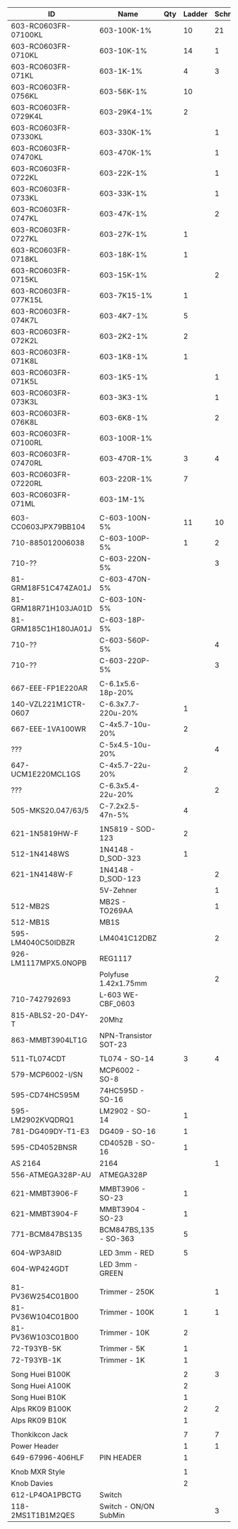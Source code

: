 |ID                   |Name                  | Qty |Ladder|Schräg|uGrids|Plaits|
|---------------------|----------------------|-----|------|------|------|------|
|603-RC0603FR-07100KL | 603-100K-1%          |     |   10 |   21 |   26 |      |
|603-RC0603FR-0710KL  | 603-10K-1%           |     |   14 |    1 |    4 |      | 
|603-RC0603FR-071KL   | 603-1K-1%            |     |    4 |    3 |    6 |      |
|603-RC0603FR-0756KL  | 603-56K-1%           |     |   10 |      |      |      |    
|603-RC0603FR-0729K4L | 603-29K4-1%          |     |    2 |      |      |      |
|603-RC0603FR-07330KL | 603-330K-1%          |     |      |    1 |      |      |
|603-RC0603FR-07470KL | 603-470K-1%          |     |      |    1 |      |      |
|603-RC0603FR-0722KL  | 603-22K-1%           |     |      |    1 |      |      |
|603-RC0603FR-0733KL  | 603-33K-1%           |     |      |    1 |      |      |
|603-RC0603FR-0747KL  | 603-47K-1%           |     |      |    2 |      |      |
|603-RC0603FR-0727KL  | 603-27K-1%           |     |    1 |      |      |      |
|603-RC0603FR-0718KL  | 603-18K-1%           |     |    1 |      |      |      |
|603-RC0603FR-0715KL  | 603-15K-1%           |     |      |    2 |      |      |
|603-RC0603FR-077K15L | 603-7K15-1%          |     |    1 |      |      |      |
|603-RC0603FR-074K7L  | 603-4K7-1%           |     |    5 |      |      |      |
|603-RC0603FR-072K2L  | 603-2K2-1%           |     |    2 |      |      |      |
|603-RC0603FR-071K8L  | 603-1K8-1%           |     |    1 |      |      |      |
|603-RC0603FR-071K5L  | 603-1K5-1%           |     |      |    1 |      |      |
|603-RC0603FR-073K3L  | 603-3K3-1%           |     |      |    1 |      |      |
|603-RC0603FR-076K8L  | 603-6K8-1%           |     |      |    2 |      |      |
|603-RC0603FR-07100RL | 603-100R-1%          |     |      |      |    4 |      |
|603-RC0603FR-07470RL | 603-470R-1%          |     |    3 |    4 |      |      |
|603-RC0603FR-07220RL | 603-220R-1%          |     |    7 |      |      |      |
|603-RC0603FR-071ML   | 603-1M-1%            |     |      |      |    1 |      |
|                     |                      |     |      |      |      |      |
|603-CC0603JPX79BB104 | C-603-100N-5%        |     |   11 |   10 |    8 |      |
|710-885012006038     | C-603-100P-5%        |     |    1 |    2 |      |      |
|710-??               | C-603-220N-5%        |     |      |    3 |      |      |
|81-GRM18F51C474ZA01J | C-603-470N-5%        |     |      |      |    1 |      |
|81-GRM18R71H103JA01D | C-603-10N-5%         |     |      |      |    1 |      |
|81-GRM185C1H180JA01J | C-603-18P-5%         |     |      |      |    1 |      |
|710-??               | C-603-560P-5%        |     |      |    4 |      |      |
|710-??               | C-603-220P-5%        |     |      |    3 |      |      |
|                     |                      |     |      |      |      |      |
|667-EEE-FP1E220AR    | C-6.1x5.6-18p-20%    |     |      |      |    2 |      |
|140-VZL221M1CTR-0607 | C-6.3x7.7-220u-20%   |     |    1 |      |      |      |
|667-EEE-1VA100WR     | C-4x5.7-10u-20%      |     |    2 |      |      |      |
|???                  | C-5x4.5-10u-20%      |     |      |    4 |      |      |
|647-UCM1E220MCL1GS   | C-4x5.7-22u-20%      |     |    2 |      |      |      |
|???                  | C-6.3x5.4-22u-20%    |     |      |    2 |      |      |
|505-MKS20.047/63/5   | C-7.2x2.5-47n-5%     |     |    4 |      |      |      |
|                     |                      |     |      |      |      |      |
|621-1N5819HW-F       | 1N5819 - SOD-123     |     |    2 |      |      |      |
|512-1N4148WS         | 1N4148 - D_SOD-323   |     |    1 |      |      |      |
|621-1N4148W-F        | 1N4148 - D_SOD-123   |     |      |    2 |      |      |
|                     | 5V-Zehner            |     |      |    1 |      |      |
| 512-MB2S            | MB2S - TO269AA       |     |      |    1 |      |      |
| 512-MB1S            | MB1S                 |     |      |      |    1 |      |
|595-LM4040C50IDBZR   | LM4041C12DBZ         |     |      |    2 |    1 |      |
|926-LM1117MPX5.0NOPB | REG1117              |     |      |      |    1 |      |
|                     | Polyfuse 1.42x1.75mm |     |      |    2 |      |      |
|710-742792693        | L-603 WE-CBF_0603    |     |      |      |    1 |      |
|815-ABLS2-20-D4Y-T   | 20Mhz                |     |      |      |    1 |      |
|863-MMBT3904LT1G     | NPN-Transistor SOT-23|     |      |      |    2 |      |
|                     |                      |     |      |      |      |      |
|511-TL074CDT         | TL074 - SO-14        |     |    3 |    4 |      |      |
|579-MCP6002-I/SN     | MCP6002 - SO-8       |     |      |      |    3 |      |
|595-CD74HC595M       | 74HC595D - SO-16     |     |      |      |    1 |      |
|595-LM2902KVQDRQ1    | LM2902 - SO-14       |     |    1 |      |      |      |
|781-DG409DY-T1-E3    | DG409  - SO-16       |     |    1 |      |      |      |
|595-CD4052BNSR       | CD4052B - SO-16      |     |    1 |      |      |      |
|AS 2164              | 2164                 |     |      |    1 |      |      |
|556-ATMEGA328P-AU    | ATMEGA328P           |     |      |      |    1 |      |
|                     |                      |     |      |      |      |      |
|621-MMBT3906-F       | MMBT3906 - SO-23     |     |    1 |      |      |      |
|621-MMBT3904-F       | MMBT3904 - SO-23     |     |    1 |      |      |      |
|771-BCM847BS135      | BCM847BS,135 - SO-363|     |    5 |      |      |      |
|                     |                      |     |      |      |      |      | 
|604-WP3A8ID          | LED 3mm - RED        |     |    5 |      |      |      |
|604-WP424GDT         | LED 3mm - GREEN      |     |      |      |    3 |      |
|                     |                      |     |      |      |      |      |
|81-PV36W254C01B00    | Trimmer - 250K       |     |      |    1 |      |      |
|81-PV36W104C01B00    | Trimmer - 100K       |     |    1 |    1 |      |      |
|81-PV36W103C01B00    | Trimmer - 10K        |     |    2 |      |      |      |
|72-T93YB-5K          | Trimmer - 5K         |     |    1 |      |      |      |
|72-T93YB-1K          | Trimmer - 1K         |     |    1 |      |      |      |
|                     |                      |     |      |      |      |      |
| Song Huei B100K     |                      |     |    2 |    3 |      |      |
| Song Huei A100K     |                      |     |    2 |      |      |      |
| Song Huei B10K      |                      |     |    1 |      |    7 |      |
| Alps RK09 B100K     |                      |     |    2 |    2 |      |      |
| Alps RK09 B10K      |                      |     |    1 |      |      |      |
|                     |                      |     |      |      |      |      |
| Thonkikcon Jack     |                      |     |    7 |    7 |   12 |      |
| Power Header        |                      |     |    1 |    1 |      |      |
| 649-67996-406HLF    |  PIN HEADER          |     |    1 |      |    2 |      |
|                     |                      |     |      |      |      |      |
| Knob MXR Style      |                      |     |    1 |      |      |      |
| Knob Davies         |                      |     |    2 |      |      |      |
|612-LP4OA1PBCTG      | Switch               |     |      |      |    1 |      |
|118-2MS1T1B1M2QES    | Switch - ON/ON SubMin|     |      |    3 |      |      |

